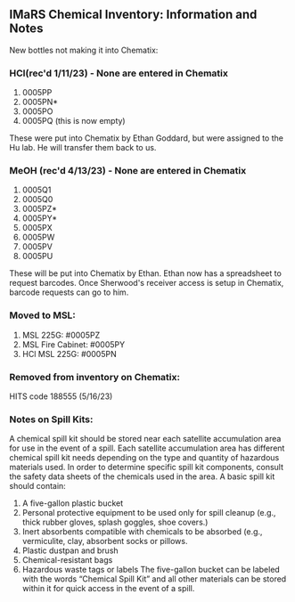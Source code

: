 ## IMaRS Chemical Inventory: Information and Notes

New bottles not making it into Chematix:
### HCl(rec'd 1/11/23) - None are entered in Chematix
1. 0005PP
2. 0005PN*
3. 0005PO
4. 0005PQ (this is now empty)

These were put into Chematix by Ethan Goddard, but were assigned to the Hu lab. He will transfer them back to us.




### MeOH (rec'd 4/13/23) - None are entered in Chematix
1. 0005Q1
2. 0005Q0
3. 0005PZ*
4. 0005PY*
5. 0005PX
6. 0005PW
7. 0005PV
8. 0005PU

These will be put into Chematix by Ethan. Ethan now has a spreadsheet to request barcodes. Once Sherwood's receiver access is setup in Chematix, barcode requests can go to him.

### Moved to MSL:
1. MSL 225G: #0005PZ
2. MSL Fire Cabinet: #0005PY
3. HCl MSL 225G: #0005PN


### Removed from inventory on Chematix:
HITS code 188555 (5/16/23)








### Notes on Spill Kits:

A chemical spill kit should be stored near each satellite accumulation area for use in the event of a spill. Each satellite accumulation area has different chemical spill kit needs depending on the type and quantity of hazardous materials used. In order to determine specific spill kit components, consult the safety data sheets of the chemicals used in the area. A basic spill kit should contain:

1. A five-gallon plastic bucket
2. Personal protective equipment to be used only for spill cleanup (e.g., thick rubber gloves, splash goggles, shoe covers.)
3. Inert absorbents compatible with chemicals to be absorbed (e.g., vermiculite, clay, absorbent
socks or pillows.
4. Plastic dustpan and brush
5. Chemical-resistant bags
6. Hazardous waste tags or labels
The five-gallon bucket can be labeled with the words “Chemical Spill Kit” and all other materials can be stored within it for quick access in the event of a spill.
